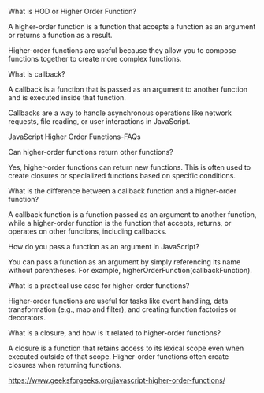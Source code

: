 What is HOD or Higher Order Function?

A higher-order function is a function that accepts a function as an argument or returns a function as a result.

Higher-order functions are useful because they allow you to compose functions together to create more complex functions.

What is callback?

A callback is a function that is passed as an argument to another function and is executed inside that function.

Callbacks are a way to handle asynchronous operations like network requests, file reading, or user interactions in JavaScript.

JavaScript Higher Order Functions-FAQs

Can higher-order functions return other functions?

Yes, higher-order functions can return new functions. This is often used to create closures or specialized functions based on specific conditions.

What is the difference between a callback function and a higher-order function?

A callback function is a function passed as an argument to another function, while a higher-order function is the function that accepts, returns, or operates on other functions, including callbacks.

How do you pass a function as an argument in JavaScript?

You can pass a function as an argument by simply referencing its name without parentheses. For example, higherOrderFunction(callbackFunction).

What is a practical use case for higher-order functions?

Higher-order functions are useful for tasks like event handling, data transformation (e.g., map and filter), and creating function factories or decorators.

What is a closure, and how is it related to higher-order functions?

A closure is a function that retains access to its lexical scope even when executed outside of that scope. Higher-order functions often create closures when returning functions.












https://www.geeksforgeeks.org/javascript-higher-order-functions/
